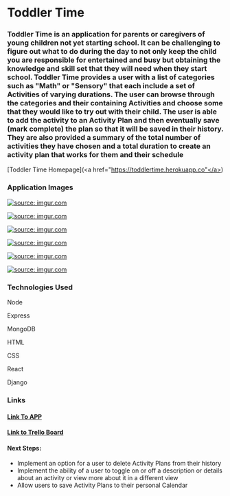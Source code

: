 <h1>Toddler Time</h1>
<h3>Toddler Time is an application for parents or caregivers of young children not yet starting school. It can be challenging to figure out what to do during the day to not only keep the child you are responsible for entertained and busy but obtaining the knowledge and skill set that they will need when they start school. Toddler Time provides a user with a list of categories such as "Math" or "Sensory" that each include a set of Activities of varying durations. The user can browse through the categories and their containing Activities and choose some that they would like to try out with their child. The user is able to add the activity to an Activity Plan and then eventually save (mark complete) the plan so that it will be saved in their history. They are also provided a summary of the total number of activities they have chosen and a total duration to create an activity plan that works for them and their schedule</h3>

[Toddler Time Homepage](<a href="https://toddlertime.herokuapp.co"</a>)

<h3>Application Images</h3>
  <p><a href="https://imgur.com/i8BKMwq"><img src="https://i.imgur.com/i8BKMwq.png" title="source: imgur.com" /></a></p>
  <p><a href="https://imgur.com/uCxq43O"><img src="https://i.imgur.com/uCxq43O.png" title="source: imgur.com" /></a></p>
  <p><a href="https://imgur.com/0njR944"><img src="https://i.imgur.com/0njR944.png" title="source: imgur.com" /></a></p>
  <p><a href="https://imgur.com/n7dhxxf"><img src="https://i.imgur.com/n7dhxxf.png" title="source: imgur.com" /></a></p>
  <p><a href="https://imgur.com/sEVuBs2"><img src="https://i.imgur.com/sEVuBs2.png" title="source: imgur.com" /></a></p>
  <p><a href="https://imgur.com/EzaREPJ"><img src="https://i.imgur.com/EzaREPJ.png" title="source: imgur.com" /></a></p>


<h3>Technologies Used</h3>
<p>Node</p>
<p>Express</p>
<p>MongoDB</p>
<p>HTML</p>
<p>CSS</p>
<p>React</p>
<p>Django</p>


<h3>Links</h3>
<h4><a href="https://toddlertime.herokuapp.co">Link To APP</a></h4>
<h4><a href="https://trello.com/invite/b/iVrNilE2/ATTIe1575c3d8a7386d629c0182ef88327f164CFEEFC/project-4-toddler-time"> Link to Trello Board</a></h4>

<h4>Next Steps:</h4>
  <ul>
    <li>Implement an option for a user to delete Activity Plans from their history</li>
    <li>Implement the ability of a user to toggle on or off a description or details about an activity or view more about it in a different view</li>
    <li>Allow users to save Activity Plans to their personal Calendar</li>
  </ul>
